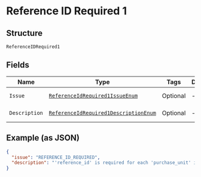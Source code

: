 
# Reference ID Required 1

## Structure

`ReferenceIDRequired1`

## Fields

| Name | Type | Tags | Description | Getter | Setter |
|  --- | --- | --- | --- | --- | --- |
| `Issue` | [`ReferenceIdRequired1IssueEnum`](../../doc/models/reference-id-required-1-issue-enum.md) | Optional | - | ReferenceIdRequired1IssueEnum getIssue() | setIssue(ReferenceIdRequired1IssueEnum issue) |
| `Description` | [`ReferenceIdRequired1DescriptionEnum`](../../doc/models/reference-id-required-1-description-enum.md) | Optional | - | ReferenceIdRequired1DescriptionEnum getDescription() | setDescription(ReferenceIdRequired1DescriptionEnum description) |

## Example (as JSON)

```json
{
  "issue": "REFERENCE_ID_REQUIRED",
  "description": "'reference_id' is required for each 'purchase_unit' if multiple 'purchase_unit' are provided."
}
```

